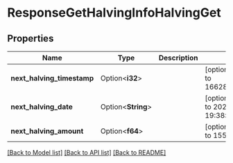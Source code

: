 # ResponseGetHalvingInfoHalvingGet

## Properties

Name | Type | Description | Notes
------------ | ------------- | ------------- | -------------
**next_halving_timestamp** | Option<**i32**> |  | [optional][default to 1662837270000]
**next_halving_date** | Option<**String**> |  | [optional][default to 2022-09-10 19:38:52 UTC]
**next_halving_amount** | Option<**f64**> |  | [optional][default to 155.123123]

[[Back to Model list]](../README.md#documentation-for-models) [[Back to API list]](../README.md#documentation-for-api-endpoints) [[Back to README]](../README.md)



